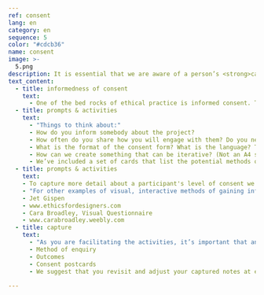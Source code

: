 ```yaml
---
ref: consent
lang: en
category: en
sequence: 5
color: "#cdcb36"
name: consent
image: >-
  5.png
description: It is essential that we are aware of a person’s <strong>capacity to understand</strong> what is been asked of them and to find ways to <strong>represent and convey information</strong> about the study as clearly as possible...
text_content:
  - title: informedness of consent
    text:
      - One of the bed rocks of ethical practice is informed consent. This means that individuals who agree to participate in any element of the research are aware that they are agreeing to this and they are clear as to the purpose of the study and their role within it. It is therefore essential that as researchers we are aware of a person’s capacity to understand what is been asked of them and to find ways to represent and convey information about the study as clearly as possible.
  - title: prompts & activities
    text: 
      - "Things to think about:"
      - How do you inform somebody about the project?
      - How often do you share how you will engage with them? Do you need informed consent every time you meet the participant?
      - What is the format of the consent form? What is the language? The layout? How does it look?
      - How can we create something that can be iterative? (Not an A4 sheet)
      - We’ve included a set of cards that list the potential methods of enquiry and outcomes that might occur in a research project. Use these to have general conversations with participants selecting the ones that they consent to.
  - title: prompts & activities
    text: 
    - To capture more detail about a participant's level of consent we’ve included some consent postcards. These can be used at each research activity for participants to express their level of consent relating to photographs, videos, audio recordings and quotations.
    - "For other examples of visual, interactive methods of gaining informed look at:"
    - Jet Gispen
    - www.ethicsfordesigners.com
    - Cara Broadley, Visual Questionnaire
    - www.carabroadley.weebly.com 
  - title: capture
    text:
      - "As you are facilitating the activities, it’s important that another team member is in charge of capturing the discussions and decisions. For the informedness of consent activities we have enclosed 3 worksheets to help in capturing an overview that can be referred to throughout your project:"
      - Method of enquiry
      - Outcomes
      - Consent postcards
      - We suggest that you revisit and adjust your captured notes at every key team meeting to remind and realign the team. You can also re-run the activities to establish changes as a project progresses.
  
---
```


